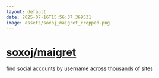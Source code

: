 ```yaml
---
layout: default
date: 2025-07-16T15:56:37.369531
image: assets/soxoj_maigret_cropped.png
---
```


# [soxoj/maigret](https://github.com/soxoj/maigret)

find social accounts by username across thousands of sites
